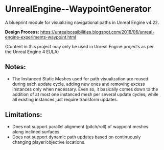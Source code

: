 # UnrealEngine--WaypointGenerator
A blueprint module for visualizing navigational paths in Unreal Engine v4.22.

**Design Process:** https://unrealpossibilities.blogspot.com/2018/06/unreal-engine-experiments-waypoint.html

(Content in this project may only be used in Unreal Engine projects as per the Unreal Engine 4 EULA)

## Notes:
- The Instanced Static Meshes used for path visualization are reused during each update cycle, adding new ones and removing excess instances only when necessary. Even so, it basically comes down to the addition of at most one instanced mesh per several update cycles, while all existing instances just require transform updates.

## Limitations:
- Does not support parallel alignment (pitch/roll) of waypoint meshes along inclined surfaces.
- Does not support dynamic path updates based on continuously changing player/objective locations.
